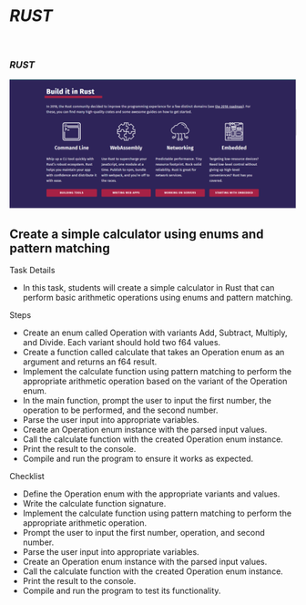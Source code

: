 # <h1><i>RUST</i></h1>

<br>
<h3><i>RUST</i></h3>
<div align="center">
<img src="https://github.com/mervealtundeger/Rust/blob/main/TASK1/RUST.PNG" width="1000"><br>
</div>


<h2>Create a simple calculator using enums and pattern matching</h2>

 Task Details
-  In this task, students will create a simple calculator in Rust that can perform basic arithmetic operations using enums and pattern matching.

  Steps
-  Create an enum called Operation with variants Add, Subtract, Multiply, and Divide. Each variant should hold two f64 values.
-  Create a function called calculate that takes an Operation enum as an argument and returns an f64 result.
-  Implement the calculate function using pattern matching to perform the appropriate arithmetic operation based on the variant of the Operation enum.
-  In the main function, prompt the user to input the first number, the operation to be performed, and the second number.
-  Parse the user input into appropriate variables.
-  Create an Operation enum instance with the parsed input values.
-  Call the calculate function with the created Operation enum instance.
-  Print the result to the console.
-  Compile and run the program to ensure it works as expected.


Checklist 
-  Define the Operation enum with the appropriate variants and values.
-  Write the calculate function signature.
-  Implement the calculate function using pattern matching to perform the appropriate arithmetic operation.
-  Prompt the user to input the first number, operation, and second number.
-  Parse the user input into appropriate variables.
-  Create an Operation enum instance with the parsed input values.
-  Call the calculate function with the created Operation enum instance.
-  Print the result to the console.
-  Compile and run the program to test its functionality.
